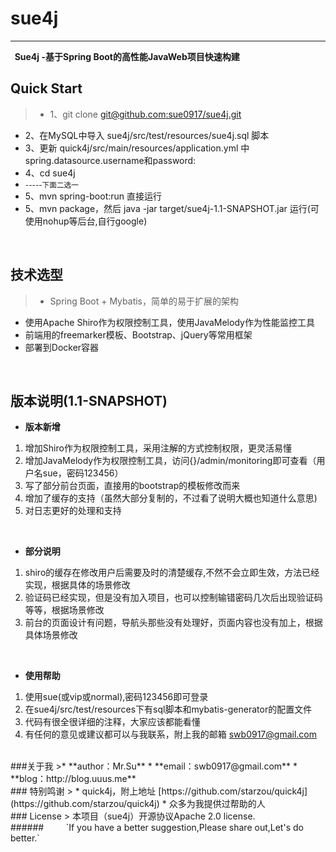 # sue4j
------

**&nbsp;&nbsp;Sue4j -基于Spring Boot的高性能JavaWeb项目快速构建**

Quick Start
-----------

> * 1、git clone [git@github.com:sue0917/sue4j.git](https://github.com/sue0917/sue4j)
* 2、在MySQL中导入 sue4j/src/test/resources/sue4j.sql 脚本
* 3、更新 quick4j/src/main/resources/application.yml 中spring.datasource.username和password:
* 4、cd sue4j
* <small>-----下面二选一</small>
* 5、mvn spring-boot:run 直接运行 
* 5、mvn package，然后 java -jar target/sue4j-1.1-SNAPSHOT.jar 运行(可使用nohup等后台,自行google)


<br>

技术选型
----

> * Spring Boot + Mybatis，简单的易于扩展的架构
* 使用Apache Shiro作为权限控制工具，使用JavaMelody作为性能监控工具
* 前端用的freemarker模板、Bootstrap、jQuery等常用框架
* 部署到Docker容器


<br>

版本说明(1.1-SNAPSHOT)
------------------

 - **版本新增**
 
 1. 增加Shiro作为权限控制工具，采用注解的方式控制权限，更灵活易懂
 2. 增加JavaMelody作为权限控制工具，访问{}/admin/monitoring即可查看（用户名sue，密码123456）
 3. 写了部分前台页面，直接用的bootstrap的模板修改而来
 4. 增加了缓存的支持（虽然大部分复制的，不过看了说明大概也知道什么意思)
 5. 对日志更好的处理和支持
<br>

 - **部分说明**
 
 1. shiro的缓存在修改用户后需要及时的清楚缓存,不然不会立即生效，方法已经实现，根据具体的场景修改
 2. 验证码已经实现，但是没有加入项目，也可以控制输错密码几次后出现验证码等等，根据场景修改
 3. 前台的页面设计有问题，导航头那些没有处理好，页面内容也没有加上，根据具体场景修改
<br>

 - **使用帮助**
 1. 使用sue(或vip或normal),密码123456即可登录
 2. 在sue4j/src/test/resources下有sql脚本和mybatis-generator的配置文件
 3. 代码有很全很详细的注释，大家应该都能看懂
 4. 有任何的意见或建议都可以与我联系，附上我的邮箱 swb0917@gmail.com

<br>
###关于我
>* **author：Mr.Su**
* **email：swb0917@gmail.com**
* **blog：http://blog.uuus.me**

<br>
### 特别鸣谢
> * quick4j，附上地址 [https://github.com/starzou/quick4j](https://github.com/starzou/quick4j)
* 众多为我提供过帮助的人

<br>
### License
> 本项目（sue4j）开源协议Apache 2.0 license.

<br>
###### &nbsp;&nbsp;&nbsp;&nbsp;&nbsp;&nbsp;&nbsp;&nbsp;`If you have a better suggestion,Please share out,Let's do better.`
<br><br>
